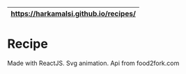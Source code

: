 https://harkamalsi.github.io/recipes/ |
--------------------------------------|

# Recipe
Made with ReactJS. Svg animation. Api from food2fork.com
